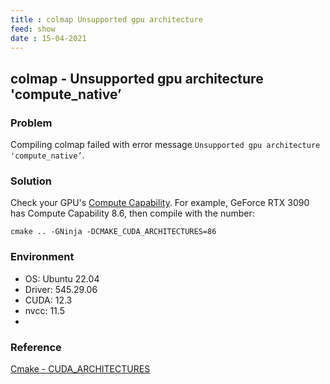 ```yaml
---
title : colmap Unsupported gpu architecture
feed: show
date : 15-04-2021
---
```


## colmap - Unsupported gpu architecture 'compute_native’

### Problem
Compiling colmap failed with error message `Unsupported gpu architecture 'compute_native’`.


### Solution
Check your GPU's [Compute Capability](https://developer.nvidia.com/cuda-gpus). For example, GeForce RTX 3090 has Compute Capability 8.6, then compile with the number:

`cmake .. -GNinja -DCMAKE_CUDA_ARCHITECTURES=86`


### Environment
- OS: Ubuntu 22.04 
- Driver: 545.29.06 
- CUDA: 12.3
- nvcc: 11.5
- 

### Reference
[Cmake - CUDA_ARCHITECTURES](https://cmake.org/cmake/help/latest/prop_tgt/CUDA_ARCHITECTURES.html)